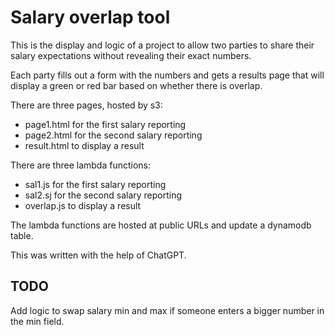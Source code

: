 # Salary overlap tool

This is the display and logic of a project to allow two parties to share their salary expectations without revealing their exact numbers. 

Each party fills out a form with the numbers and gets a results page that will display a green or red bar based on whether there is overlap.

There are three pages, hosted by s3:

* page1.html for the first salary reporting
* page2.html for the second salary reporting
* result.html to display a result

There are three lambda functions:

* sal1.js for the first salary reporting
* sal2.sj for the second salary reporting
* overlap.js to display a result

The lambda functions are hosted at public URLs and update a dynamodb table.

This was written with the help of ChatGPT.

## TODO

Add logic to swap salary min and max if someone enters a bigger number in the min field.
